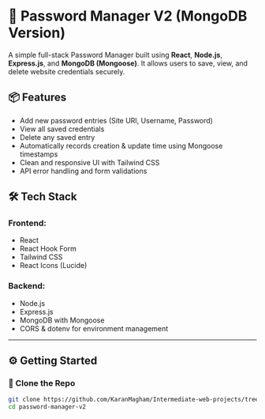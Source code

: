 # 🔐 Password Manager V2 (MongoDB Version)

A simple full-stack Password Manager built using **React**, **Node.js**, **Express.js**, and **MongoDB (Mongoose)**. It allows users to save, view, and delete website credentials securely.

## 📦 Features

- Add new password entries (Site URI, Username, Password)
- View all saved credentials
- Delete any saved entry
- Automatically records creation & update time using Mongoose timestamps
- Clean and responsive UI with Tailwind CSS
- API error handling and form validations

## 🛠️ Tech Stack

### Frontend:
- React
- React Hook Form
- Tailwind CSS
- React Icons (Lucide)

### Backend:
- Node.js
- Express.js
- MongoDB with Mongoose
- CORS & dotenv for environment management

---

## ⚙️ Getting Started

### 📁 Clone the Repo

```bash
git clone https://github.com/KaranMagham/Intermediate-web-projects/tree/main/Password%20Manager(MongoDB)
cd password-manager-v2
